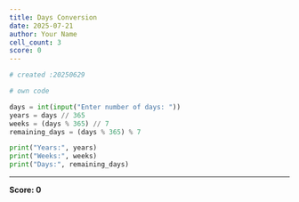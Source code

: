 ```yaml
---
title: Days Conversion
date: 2025-07-21
author: Your Name
cell_count: 3
score: 0
---
```


```python
# created :20250629
```


```python
# own code
```


```python
days = int(input("Enter number of days: "))
years = days // 365
weeks = (days % 365) // 7
remaining_days = (days % 365) % 7

print("Years:", years)
print("Weeks:", weeks)
print("Days:", remaining_days)
```


---
**Score: 0**